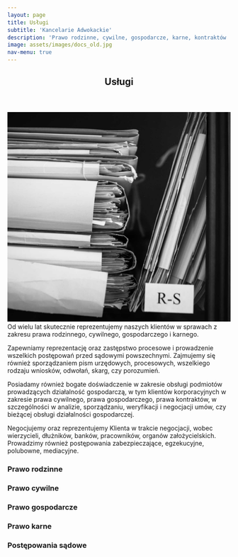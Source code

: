 ```yaml
---
layout: page
title: Usługi
subtitle: 'Kancelarie Adwokackie'
description: 'Prawo rodzinne, cywilne, gospodarcze, karne, kontraktów ...'
image: assets/images/docs_old.jpg
nav-menu: true
---
```


<!-- Main -->
<div id="main" class="alt">

<!-- One -->
<section id="uslugi">
	<div class="inner">
		<header class="major">
			<h1>Usługi</h1>
		</header>

<!-- Content -->
<p>
<span class="image right"><img src="assets/images/docs_rs.jpg" alt="" /></span>Od wielu lat skutecznie reprezentujemy naszych klientów w sprawach z zakresu prawa rodzinnego, cywilnego, gospodarczego i karnego.</p>
	
<p>Zapewniamy reprezentację oraz zastępstwo procesowe i prowadzenie wszelkich postępowań przed sądowymi powszechnymi. Zajmujemy się również sporządzaniem pism urzędowych, procesowych, wszelkiego rodzaju wniosków, odwołań, skarg, czy porozumień.</p>

<p>Posiadamy również bogate doświadczenie w zakresie obsługi podmiotów prowadzących działalność gospodarczą, w tym klientów korporacyjnych w zakresie prawa cywilnego, prawa gospodarczego, prawa kontraktów, w szczególności w analizie, sporządzaniu, weryfikacji i negocjacji umów, czy bieżącej obsługi działalności gospodarczej.</p>

<p>Negocjujemy oraz reprezentujemy Klienta w trakcie negocjacji, wobec wierzycieli, dłużników, banków, pracowników, organów założycielskich. Prowadzimy również postępowania zabezpieczające, egzekucyjne, polubowne, mediacyjne.</p>


<div class="row">
	<div class="6u 12u$(small)">
		<h3>Prawo rodzinne</h3>
		<p></p>
		<p></p>
	</div>
	<div class="6u$ 12u$(small)">
		<h3>Prawo cywilne</h3>
		<p></p>
		<p></p>
	</div>
	<div class="4u$ 12u$(medium)">
		<h3>Prawo gospodarcze</h3>
		<p></p>
		<p></p>
	</div>
	<div class="4u$ 12u$(medium)">
		<h3>Prawo karne</h3>
		<p></p>
		<p></p>
	</div>
	<div class="4u$ 12u$(medium)">
		<h3>Postępowania sądowe</h3>
		<p></p>
		<p></p>
	</div>
</div>
